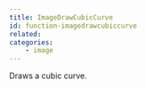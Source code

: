 ```yaml
---
title: ImageDrawCubicCurve
id: function-imagedrawcubiccurve
related:
categories:
    - image
---
```


Draws a cubic curve.
